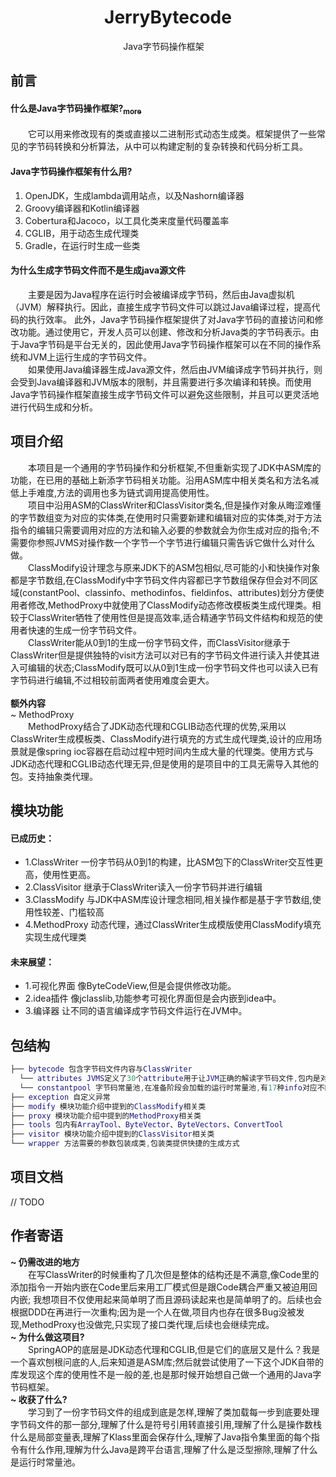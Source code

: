 <h1 align="center">JerryBytecode</h1>
<div align="center">Java字节码操作框架&emsp;</div>
<h2>前言</h2>
<h4>什么是Java字节码操作框架?<a href="https://www.jianshu.com/p/6ec7846edf07"><sub>more</sub></a></h4>
<div>
    &emsp;&emsp;它可以用来修改现有的类或直接以二进制形式动态生成类。框架提供了一些常见的字节码转换和分析算法，从中可以构建定制的复杂转换和代码分析工具。
</div>
<h4>Java字节码操作框架有什么用?</h4>
<ol>
    <li>OpenJDK，生成lambda调用站点，以及Nashorn编译器</li>
    <li>Groovy编译器和Kotlin编译器</li>
    <li>Cobertura和Jacoco，以工具化类来度量代码覆盖率</li>
    <li>CGLIB，用于动态生成代理类</li>
    <li>Gradle，在运行时生成一些类</li>
</ol>
<h4>为什么生成字节码文件而不是生成java源文件</h4>
<div>
&emsp;&emsp;主要是因为Java程序在运行时会被编译成字节码，然后由Java虚拟机（JVM）解释执行。因此，直接生成字节码文件可以跳过Java编译过程，提高代码的执行效率。
此外，Java字节码操作框架提供了对Java字节码的直接访问和修改功能。通过使用它，开发人员可以创建、修改和分析Java类的字节码表示。由于Java字节码是平台无关的，因此使用Java字节码操作框架可以在不同的操作系统和JVM上运行生成的字节码文件。
</div>
<div>
&emsp;&emsp;如果使用Java编译器生成Java源文件，然后由JVM编译成字节码并执行，则会受到Java编译器和JVM版本的限制，并且需要进行多次编译和转换。而使用Java字节码操作框架直接生成字节码文件可以避免这些限制，并且可以更灵活地进行代码生成和分析。
</div>

## 项目介绍
<div>
    &emsp;&emsp;本项目是一个通用的字节码操作和分析框架,不但重新实现了JDK中ASM库的功能，在已用的基础上新添字节码相关功能。沿用ASM库中相关类名和方法名减低上手难度,方法的调用也多为链式调用提高使用性。
</div>
<div>
    &emsp;&emsp;项目中沿用ASM的ClassWriter和ClassVisitor类名,但是操作对象从晦涩难懂的字节数组变为对应的实体类,在使用时只需要新建和编辑对应的实体类,对于方法指令的编辑只需要调用对应的方法和输入必要的参数就会为你生成对应的指令;不需要你参照JVMS对操作数一个字节一个字节进行编辑只需告诉它做什么对什么做。
</div>
<div>
    &emsp;&emsp;ClassModify设计理念与原来JDK下的ASM包相似,尽可能的小和快操作对象都是字节数组,在ClassModify中字节码文件内容都已字节数组保存但会对不同区域(constantPool、classinfo、methodinfos、fieldinfos、attributes)划分方便使用者修改,MethodProxy中就使用了ClassModify动态修改模板类生成代理类。相较于ClassWriter牺牲了使用性但是提高效率,适合精通字节码文件结构和规范的使用者快速的生成一份字节码文件。
</div>
<div>&emsp;&emsp;ClassWriter能从0到1的生成一份字节码文件，而ClassVisitor继承于ClassWriter但是提供独特的visit方法可以对已有的字节码文件进行读入并使其进入可编辑的状态;ClassModify既可以从0到1生成一份字节码文件也可以读入已有字节码进行编辑,不过相较前面两者使用难度会更大。
</div>
<br>
<div>
    <b>额外内容</b>
    <div>
        ~ MethodProxy
        <br>
        &emsp;&emsp;MethodProxy结合了JDK动态代理和CGLIB动态代理的优势,采用以ClassWriter生成模板类、ClassModify进行填充的方式生成代理类,设计的应用场景就是像spring ioc容器在启动过程中短时间内生成大量的代理类。使用方式与JDK动态代理和CGLIB动态代理无异,但是使用的是项目中的工具无需导入其他的包。支持抽象类代理。
    </div>
</div>

## 模块功能
#### 已成历史：
 - 1.ClassWriter 一份字节码从0到1的构建，比ASM包下的ClassWriter交互性更高，使用性更高。
 - 2.ClassVisitor 继承于ClassWriter读入一份字节码并进行编辑
 - 3.ClassModify 与JDK中ASM库设计理念相同,相关操作都是基于字节数组,使用性较差、门槛较高
 - 4.MethodProxy 动态代理，通过ClassWriter生成模版使用ClassModify填充实现生成代理类
#### 未来展望：
 - 1.可视化界面 像ByteCodeView,但是会提供修改功能。
 - 2.idea插件 像jclasslib,功能参考可视化界面但是会内嵌到idea中。
 - 3.编译器 让不同的语言编译成字节码文件运行在JVM中。
## 包结构
``` lua
├── bytecode 包含字节码文件内容与ClassWriter
  └── attributes JVMS定义了30个attribute用于让JVM正确的解读字节码文件,包内是对应的实体类
  └── constantpool 字节码常量池,在准备阶段会加载的运行时常量池,有17种info对应不同的功能
├── exception 自定义异常
├── modify 模块功能介绍中提到的ClassModify相关类
├── proxy 模块功能介绍中提到的MethodProxy相关类
├── tools 包内有ArrayTool、ByteVector、ByteVectors、ConvertTool
├── visitor 模块功能介绍中提到的ClassVisitor相关类
└── wrapper 方法需要的参数包装成类,包装类提供快捷的生成方式
```
## 项目文档
// TODO

## 作者寄语
<div>
    <b>~ 仍需改进的地方</b> 
    <br>
    &emsp;&emsp;在写ClassWriter的时候重构了几次但是整体的结构还是不满意,像Code里的添加指令一开始内嵌在Code里后来用工厂模式但是跟Code耦合严重又被迫用回内嵌;
    我想项目不仅使用起来简单明了而且源码读起来也是简单明了的。后续也会根据DDD在再进行一次重构;因为是一个人在做,项目内也存在很多Bug没被发现,MethodProxy也没做完,只实现了接口类代理,后续也会继续完成。
</div>
<div>
    <b>~ 为什么做这项目?</b>
    <br>
    &emsp;&emsp;SpringAOP的底层是JDK动态代理和CGLIB,但是它们的底层又是什么？我是一个喜欢刨根问底的人,后来知道是ASM库;然后就尝试使用了一下这个JDK自带的库发现这个库的使用性不是一般的差,也是那时候开始想自己做一个通用的Java字节码框架。
</div>
<div>
     <b>~ 收获了什么?</b>
    <br>
    &emsp;&emsp;学习到了一份字节码文件的组成到底是怎样,理解了类加载每一步到底要处理字节码文件的那一部分,理解了什么是符号引用转直接引用,理解了什么是操作数栈什么是局部变量表,理解了Klass里面会保存什么,理解了Java指令集里面的每个指令有什么作用,理解为什么Java是跨平台语言,理解了什么是泛型擦除,理解了什么是运行时常量池。
</div>
